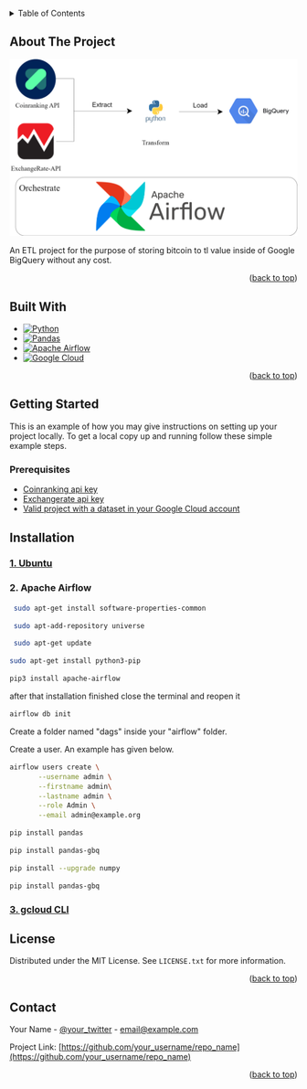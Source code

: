 
<a name="readme-top"></a>







<!-- TABLE OF CONTENTS -->
<details>
  <summary>Table of Contents</summary>
  <ol>
    <li>
      <a href="#about-the-project">About The Project</a>
      <ul>
        <li><a href="#built-with">Built With</a></li>
      </ul>
    </li>
    <li>
      <a href="#getting-started">Getting Started</a>
      <ul>
        <li><a href="#prerequisites">Prerequisites</a></li>
        <li><a href="#installation">Installation</a></li>
      </ul>
    </li>
    <li><a href="#usage">Usage</a></li>
    <li><a href="#roadmap">Roadmap</a></li>
    <li><a href="#contributing">Contributing</a></li>
    <li><a href="#license">License</a></li>
    <li><a href="#contact">Contact</a></li>
    <li><a href="#acknowledgments">Acknowledgments</a></li>
  </ol>
</details>

<!-- ABOUT THE PROJECT -->
## About The Project

![A test image](diagram.png)

An ETL project for the purpose of storing bitcoin to tl value inside of Google BigQuery without any cost.

<p align="right">(<a href="#readme-top">back to top</a>)</p>


## Built With
* [![Python][Python-url]][Python.com]
* [![Pandas][Pandas-url]][Pandas.com]
* [![Apache Airflow][Apache-Airflow-url]][Apache-Airflow.com] 
* [![Google Cloud][Google-Cloud-url]][Google-Cloud.com] 

<p align="right">(<a href="#readme-top">back to top</a>)</p>



<!-- GETTING STARTED -->
## Getting Started

This is an example of how you may give instructions on setting up your project locally.
To get a local copy up and running follow these simple example steps.

### Prerequisites 
* [Coinranking api key][Coinranking-Api]
* [Exchangerate api key][ExchangeRate-Api]
* [Valid project with a dataset in your Google Cloud account][Google-Cloud-Account]

## Installation

### [1. Ubuntu][Ubuntu-Installation]

### 2. Apache Airflow
  
  ```sh
   sudo apt-get install software-properties-common
   ```
    
  ```sh
   sudo apt-add-repository universe
   ```

  ```sh
   sudo apt-get update
   ```
 
   ```sh
   sudo apt-get install python3-pip
   ```
 
   ```sh
   pip3 install apache-airflow
   ```
   after that installation finished close the terminal and reopen it
  
   ```sh
   airflow db init
   ```
  Create a folder named "dags" inside your "airflow" folder.
   
  Create a user. An example has given below.
   ```sh
   airflow users create \
          --username admin \
          --firstname admin\
          --lastname admin \
          --role Admin \
          --email admin@example.org
   ```
   
   ```sh
   pip install pandas
   ```
   
   ```sh
   pip install pandas-gbq
   ```
   
   ```sh
   pip install --upgrade numpy
   ```
   
   ```sh
   pip install pandas-gbq
   ```



   
### [3. gcloud CLI][Gcloud-Installation]


<!-- LICENSE -->
## License

Distributed under the MIT License. See `LICENSE.txt` for more information.

<p align="right">(<a href="#readme-top">back to top</a>)</p>



<!-- CONTACT -->
## Contact

Your Name - [@your_twitter](https://twitter.com/your_username) - email@example.com

Project Link: [https://github.com/your_username/repo_name](https://github.com/your_username/repo_name)

<p align="right">(<a href="#readme-top">back to top</a>)</p>




[Python.com]: https://www.python.org/
[Python-url]: https://img.shields.io/badge/python-3670A0?style=for-the-badge&logo=python&logoColor=ffdd54
[Pandas.com]: https://pandas.pydata.org/
[Pandas-url]: https://img.shields.io/badge/pandas-%23150458.svg?style=for-the-badge&logo=pandas&logoColor=white
[Apache-Airflow.com]: https://airflow.apache.org/
[Apache-Airflow-url]: https://img.shields.io/badge/Apache%20Airflow-017CEE?style=for-the-badge&logo=Apache%20Airflow&logoColor=white
[Google-Cloud.com]: https://cloud.google.com/
[Google-Cloud-url]: https://img.shields.io/badge/GoogleCloud-%234285F4.svg?style=for-the-badge&logo=google-cloud&logoColor=white 
[Coinranking-Api]: https://developers.coinranking.com/api
[ExchangeRate-Api]: https://www.exchangerate-api.com/
[Google-Cloud-Account]: https://accounts.google.com/InteractiveLogin/signinchooser?continue=https%3A%2F%2Fconsole.cloud.google.com%2F%3Fpli%3D1&flowEntry=ServiceLogin&flowName=GlifWebSignIn&followup=https%3A%2F%2Fconsole.cloud.google.com%2F%3Fpli%3D1&ifkv=AeDOFXhWjsbeBY11W2ly6v0J4g14y8hyJrvsPjCZo1YA_ZbGDNczvu4kg5KPMsIooWofchpOhpKspA&osid=1&passive=1209600&service=cloudconsole
[Ubuntu-Installation]: https://ubuntu.com/tutorials/install-ubuntu-on-wsl2-on-windows-11-with-gui-support#2-install-wsl
[Apache-Airflow-Installation]: https://stackoverflow.com/questions/32378494/how-to-run-airflow-on-windows
[Gcloud-Installation]: https://cloud.google.com/sdk/docs/install#deb


